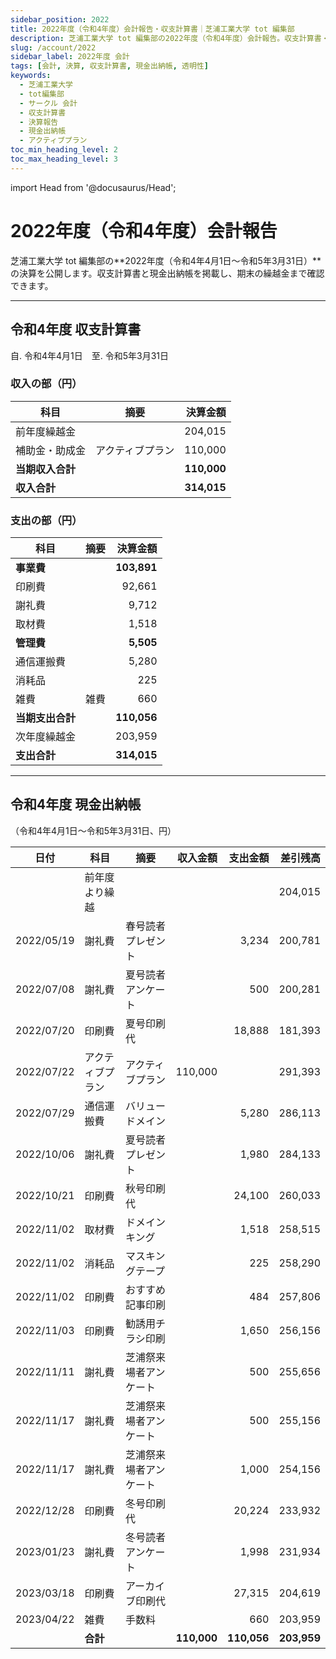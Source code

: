```yaml
---
sidebar_position: 2022
title: 2022年度（令和4年度）会計報告・収支計算書｜芝浦工業大学 tot 編集部
description: 芝浦工業大学 tot 編集部の2022年度（令和4年度）会計報告。収支計算書・現金出納帳・事業費内訳・期末繰越の詳細を公開。
slug: /account/2022
sidebar_label: 2022年度 会計
tags: [会計, 決算, 収支計算書, 現金出納帳, 透明性]
keywords:
  - 芝浦工業大学
  - tot編集部
  - サークル 会計
  - 収支計算書
  - 決算報告
  - 現金出納帳
  - アクティブプラン
toc_min_heading_level: 2
toc_max_heading_level: 3
---
```


import Head from '@docusaurus/Head';

<Head>
  <link rel="canonical" href="https://tot-book.vercel.app/docs/account/2022" />
  <script type="application/ld+json">
    {JSON.stringify({
      "@context": "https://schema.org",
      "@type": "Report",
      "name": "2022年度（令和4年度）会計報告・収支計算書｜芝浦工業大学 tot 編集部",
      "description": "芝浦工業大学 tot 編集部の2022年度（令和4年度）会計報告。収支計算書・現金出納帳・事業費内訳・期末繰越の詳細を公開。",
      "inLanguage": "ja",
      "datePublished": "2023-03-31",
      "dateModified": "2023-03-31",
      "url": "https://tot-book.vercel.app/docs/account/2022",
      "image": "https://tot-book.vercel.app/img/og/og-2022-finance.png",
      "publisher": {
        "@type": "Organization",
        "name": "芝浦工業大学 tot 編集部",
        "url": "https://tot-book.vercel.app/",
        "logo": {
          "@type": "ImageObject",
          "url": "https://tot-book.vercel.app/img/logo.png"
        }
      },
      "about": [
        {"@type": "Thing", "name": "会計報告"},
        {"@type": "Thing", "name": "収支計算書"},
        {"@type": "Thing", "name": "現金出納帳"}
      ],
      "isPartOf": {"@type": "CreativeWorkSeries", "name": "活動記録・会計"}
    })}
  </script>
</Head>

# 2022年度（令和4年度）会計報告

芝浦工業大学 tot 編集部の**2022年度（令和4年4月1日〜令和5年3月31日）**の決算を公開します。収支計算書と現金出納帳を掲載し、期末の繰越金まで確認できます。

---

## 令和4年度 収支計算書  
自. 令和4年4月1日　至. 令和5年3月31日

### 収入の部（円）

| 科目             | 摘要             |  決算金額 |
| ---------------- | ---------------- | --------: |
| 前年度繰越金     |                  |   204,015 |
| 補助金・助成金   | アクティブプラン |   110,000 |
| **当期収入合計** |                  | **110,000** |
| **収入合計**     |                  | **314,015** |

### 支出の部（円）

| 科目             | 摘要 |  決算金額 |
| ---------------- | ---- | --------: |
| **事業費**       |      | **103,891** |
| 印刷費           |      |    92,661 |
| 謝礼費           |      |     9,712 |
| 取材費           |      |     1,518 |
| **管理費**       |      |   **5,505** |
| 通信運搬費       |      |     5,280 |
| 消耗品           |      |       225 |
| 雑費             | 雑費 |       660 |
| **当期支出合計** |      | **110,056** |
| 次年度繰越金     |      |   203,959 |
| **支出合計**     |      | **314,015** |

---

## 令和4年度 現金出納帳  
（令和4年4月1日〜令和5年3月31日、円）

| 日付       | 科目             | 摘要                   | 収入金額 | 支出金額 | 差引残高 |
| ---------- | ---------------- | ---------------------- | -------: | -------: | -------: |
|            | 前年度より繰越   |                        |          |          | 204,015  |
| 2022/05/19 | 謝礼費           | 春号読者プレゼント     |          | 3,234    | 200,781  |
| 2022/07/08 | 謝礼費           | 夏号読者アンケート     |          | 500      | 200,281  |
| 2022/07/20 | 印刷費           | 夏号印刷代             |          | 18,888   | 181,393  |
| 2022/07/22 | アクティブプラン | アクティブプラン       | 110,000  |          | 291,393  |
| 2022/07/29 | 通信運搬費       | バリュードメイン       |          | 5,280    | 286,113  |
| 2022/10/06 | 謝礼費           | 夏号読者プレゼント     |          | 1,980    | 284,133  |
| 2022/10/21 | 印刷費           | 秋号印刷代             |          | 24,100   | 260,033  |
| 2022/11/02 | 取材費           | ドメインキング         |          | 1,518    | 258,515  |
| 2022/11/02 | 消耗品           | マスキングテープ       |          | 225      | 258,290  |
| 2022/11/02 | 印刷費           | おすすめ記事印刷       |          | 484      | 257,806  |
| 2022/11/03 | 印刷費           | 勧誘用チラシ印刷       |          | 1,650    | 256,156  |
| 2022/11/11 | 謝礼費           | 芝浦祭来場者アンケート |          | 500      | 255,656  |
| 2022/11/17 | 謝礼費           | 芝浦祭来場者アンケート |          | 500      | 255,156  |
| 2022/11/17 | 謝礼費           | 芝浦祭来場者アンケート |          | 1,000    | 254,156  |
| 2022/12/28 | 印刷費           | 冬号印刷代             |          | 20,224   | 233,932  |
| 2023/01/23 | 謝礼費           | 冬号読者アンケート     |          | 1,998    | 231,934  |
| 2023/03/18 | 印刷費           | アーカイブ印刷代       |          | 27,315   | 204,619  |
| 2023/04/22 | 雑費             | 手数料                 |          | 660      | 203,959  |
|            | **合計**         |                        | **110,000** | **110,056** | **203,959** |
